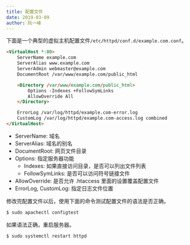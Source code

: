 ```yaml
---
title: 配置文件
date: 2019-03-09
author: 阮一峰
---
```


下面是一个典型的虚拟主机配置文件`/etc/httpd/conf.d/example.com.conf`。

```html
<VirtualHost *:80>
    ServerName example.com
    ServerAlias www.example.com
    ServerAdmin webmaster@example.com
    DocumentRoot /var/www/example.com/public_html

    <Directory /var/www/example.com/public_html>
        Options -Indexes +FollowSymLinks
        AllowOverride All
    </Directory>

    ErrorLog /var/log/httpd/example.com-error.log
    CustomLog /var/log/httpd/example.com-access.log combined
</VirtualHost>
```

- ServerName: 域名
- ServerAlias: 域名的别名
- DocumentRoot: 网页文件目录
- Options: 指定服务器功能
  - Indexes: 如果直接访问目录，是否可以列出文件列表
  - FollowSymLinks: 是否可以访问符号链接文件
- AllowOverride: 是否允许 .htaccess 里面的设置覆盖配置文件
- ErrorLog, CustomLog: 指定日志文件位置

修改完配置文件以后，使用下面的命令测试配置文件的语法是否正确。

```bash
$ sudo apachectl configtest
```

如果语法正确，重启服务器。

```bash
$ sudo systemctl restart httpd
```

